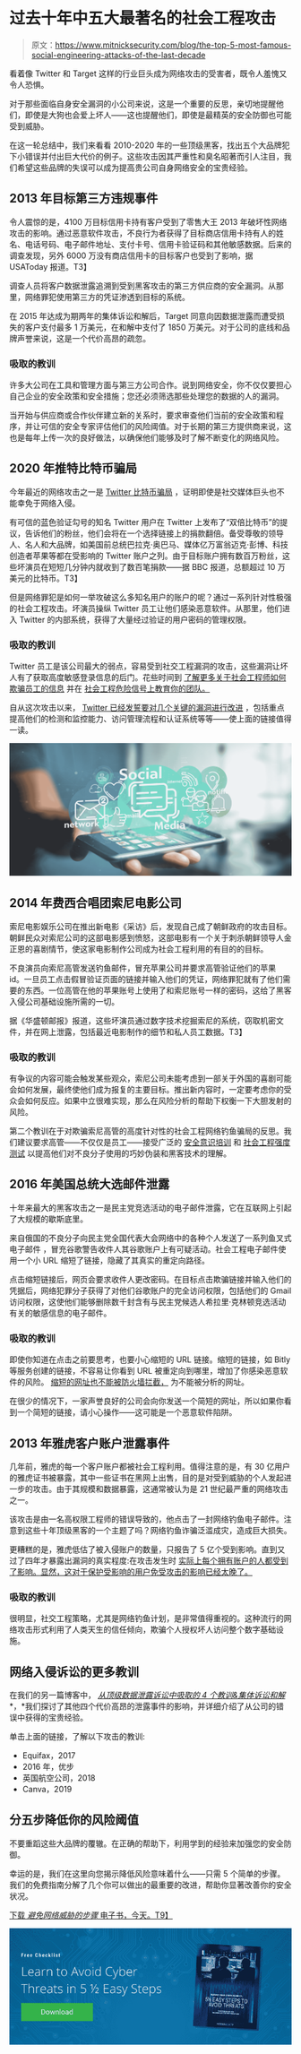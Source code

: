 # 过去十年中五大最著名的社会工程攻击

> 原文：<https://www.mitnicksecurity.com/blog/the-top-5-most-famous-social-engineering-attacks-of-the-last-decade>

看着像 Twitter 和 Target 这样的行业巨头成为网络攻击的受害者，既令人羞愧又令人恐惧。

对于那些面临自身安全漏洞的小公司来说，这是一个重要的反思，亲切地提醒他们，即使是大狗也会爱上坏人——这也提醒他们，即使是最精英的安全防御也可能受到威胁。

在这一轮总结中，我们来看看 2010-2020 年的一些顶级黑客，找出五个大品牌犯下小错误并付出巨大代价的例子。这些攻击因其严重性和臭名昭著而引人注目，我们希望这些品牌的失误可以成为提高贵公司自身网络安全的宝贵经验。

## 2013 年目标第三方违规事件

令人震惊的是，4100 万目标信用卡持有客户受到了零售大王 2013 年破坏性网络攻击的影响。通过恶意软件攻击，不良行为者获得了目标商店信用卡持有人的姓名、电话号码、电子邮件地址、支付卡号、信用卡验证码和其他敏感数据。后来的调查发现，另外 6000 万没有商店信用卡的目标客户也受到了影响，据 USAToday 报道。T3】

调查人员将客户数据泄露追溯到受到黑客攻击的第三方供应商的安全漏洞。从那里，网络罪犯使用第三方的凭证渗透到目标的系统。

在 2015 年达成为期两年的集体诉讼和解后，Target 同意向因数据泄露而遭受损失的客户支付最多 1 万美元，在和解中支付了 1850 万美元。对于公司的底线和品牌声誉来说，这是一个代价高昂的疏忽。

### 吸取的教训

许多大公司在工具和管理方面与第三方公司合作。说到网络安全，你不仅仅要担心自己企业的安全政策和安全措施；您还必须筛选那些处理您的数据的人的漏洞。

当开始与供应商或合作伙伴建立新的关系时，要求审查他们当前的安全政策和程序，并让可信的安全专家评估他们的风险阈值。对于长期的第三方提供商来说，这也是每年上传一次的良好做法，以确保他们能够及时了解不断变化的网络风险。

## 2020 年推特比特币骗局

今年最近的网络攻击之一是 [Twitter 比特币骗局](https://www.mitnicksecurity.com/blog/2020-twitter-bitcoin-scam) ，证明即使是社交媒体巨头也不能幸免于网络入侵。

有可信的蓝色验证勾号的知名 Twitter 用户在 Twitter 上发布了“双倍比特币”的提议，告诉他们的粉丝，他们会将在一个选择链接上的捐款翻倍。备受尊敬的领导人、名人和大品牌，如美国前总统巴拉克·奥巴马、媒体亿万富翁迈克·彭博、科技创造者苹果等都在受影响的 Twitter 账户之列。由于目标账户拥有数百万粉丝，这些坏演员在短短几分钟内就收到了数百笔捐款——据 BBC 报道，总额超过 10 万美元的比特币。T3】

但是网络罪犯是如何一举攻破这么多知名用户的账户的呢？通过一系列针对性极强的[](https://www.mitnicksecurity.com/blog/social-engineering-attacks)社会工程攻击。坏演员操纵 Twitter 员工让他们感染恶意软件。从那里，他们进入 Twitter 的内部系统，获得了大量经过验证的用户密码的管理权限。

### 吸取的教训

Twitter 员工是该公司最大的弱点，容易受到社交工程漏洞的攻击，这些漏洞让坏人有了获取高度敏感登录信息的后门。花些时间到 [了解更多关于社会工程师如何欺骗员工的信息](https://www.mitnicksecurity.com/blog/ways-hackers-use-social-engineering-to-trick-your-employees) 并在 [社会工程危险信号上教育你的团队。](https://www.mitnicksecurity.com/blog/the-most-popular-cyber-attack-social-engineering)

自从这次攻击以来， [Twitter 已经发誓要对几个关键的漏洞进行改进](https://blog.twitter.com/en_us/topics/company/2020/our-continued-work-to-keep-twitter-secure.html) ，包括重点提高他们的检测和监控能力、访问管理流程和认证系统等等——使上面的链接值得一读。

![the-top-5-most-famous-social-engineering-attacks-of-the-last-decade-social-graphic](img/7df93d125ac484fb2e5d621efb0df6be.png)

## 2014 年费西合唱团索尼电影公司

索尼电影娱乐公司在推出新电影《采访》后，发现自己成了朝鲜政府的攻击目标。朝鲜民众对索尼公司的这部电影感到愤怒，这部电影有一个关于刺杀朝鲜领导人金正恩的喜剧情节，使这家电影制作公司成为社会工程利用的有目的的目标。

不良演员向索尼高管发送[](https://www.mitnicksecurity.com/blog/spear-phishing-targeted-email-scams-what-you-need-to-know-about-this-hacking-technique)钓鱼邮件，冒充苹果公司并要求高管验证他们的苹果 id。一旦员工点击假冒验证页面的链接并输入他们的凭证，网络罪犯就有了他们需要的东西。一位高管在他的苹果账号上使用了和索尼账号一样的密码，这给了黑客入侵公司基础设施所需的一切。

据《华盛顿邮报》报道，这些坏演员通过数字技术挖掘索尼的系统，窃取机密文件，并在网上泄露，包括最近电影制作的细节和私人员工数据。T3】

### 吸取的教训

有争议的内容可能会触发某些观众，索尼公司未能考虑到一部关于外国的喜剧可能会如何发展，最终使他们成为报复的主要目标。推出新内容时，一定要考虑你的受众会如何反应。如果中立很难实现，那么在风险分析的帮助下权衡一下大胆发射的风险。

第二个教训在于对欺骗索尼高管的高度针对性的社会工程网络钓鱼骗局的反思。我们建议要求高管——不仅仅是员工——接受广泛的 [安全意识培训](https://www.mitnicksecurity.com/kevin-mitnick-security-awareness-training) 和 [社会工程强度测试](https://www.mitnicksecurity.com/social-engineering-strength-testing) 以提高他们对不良分子使用的巧妙伪装和黑客技术的理解。

## 2016 年美国总统大选邮件泄露

十年来最大的黑客攻击之一是民主党竞选活动的电子邮件泄露，它在互联网上引起了大规模的歇斯底里。

来自俄国的不良分子向民主党全国代表大会网络中的各种个人发送了一系列鱼叉式电子邮件 ，冒充谷歌警告收件人其谷歌账户上有可疑活动。社会工程电子邮件使用一个小 URL 缩短了链接，隐藏了其真实的重定向路径。

点击缩短链接后，网页会要求收件人更改密码。在目标点击欺骗链接并输入他们的凭据后，网络犯罪分子获得了对他们谷歌账户的完全访问权限，包括他们的 Gmail 访问权限，这使他们能够删除数千封含有与民主党候选人希拉里·克林顿竞选活动有关的敏感信息的电子邮件。

### 吸取的教训

即使你知道在点击之前要思考，也要小心缩短的 URL 链接。缩短的链接，如 Bitly 等服务创建的链接，不容易让你看到 URL 被重定向到哪里，增加了你感染恶意软件的风险。 [缩短的网址也不能被防火墙拦截，](https://resources.infosecinstitute.com/social-engineering-toolkits/) 为不能被分析的网址。

在很少的情况下，一家声誉良好的公司会向你发送一个简短的网址，所以如果你看到一个简短的链接，请小心操作——这可能是一个恶意软件陷阱。

## 2013 年雅虎客户账户泄露事件

几年前，雅虎的每一个客户账户都被社会工程利用。值得注意的是，有 30 亿用户的雅虎证书被暴露，其中一些证书在黑网上出售，目的是对受到威胁的个人发起进一步的攻击。由于其规模和数据暴露，这通常被认为是 21 世纪最严重的网络攻击之一。

该攻击是由一名高权限工程师的错误导致的，他点击了一封网络钓鱼电子邮件。注意到这些十年顶级黑客的一个主题了吗？网络钓鱼诈骗泛滥成灾，造成巨大损失。

更糟糕的是，雅虎低估了被入侵账户的数量，只报告了 5 亿个受到影响。直到又过了四年才暴露出漏洞的真实程度:在攻击发生时 [实际上每个拥有账户的人都受到了影响。显然，这对于保护受影响的用户免受攻击的影响已经太晚了。](https://www.nytimes.com/2017/10/03/technology/yahoo-hack-3-billion-users.html)

### 吸取的教训

很明显，社交工程策略，尤其是网络钓鱼计划，是非常值得重视的。这种流行的网络攻击形式利用了人类天生的信任倾向，欺骗个人授权坏人访问整个数字基础设施。

## 网络入侵诉讼的更多教训

在我们的另一篇博客中， [*从顶级数据泄露诉讼中吸取的 4 个教训&集体诉讼和解*](https://www.mitnicksecurity.com/blog/lessons-learned-from-the-top-data-breach-lawsuits-class-action-settlements) *，*我们探讨了其他四个代价高昂的泄露事件的影响，并详细介绍了从公司的错误中获得的宝贵经验。

单击上面的链接，了解以下攻击的教训:

*   Equifax，2017
*   2016 年，优步
*   英国航空公司，2018
*   Canva，2019

## 分五步降低你的风险阈值

不要重蹈这些大品牌的覆辙。在正确的帮助下，利用学到的经验来加强您的安全防御。

幸运的是，我们在这里向您揭示降低风险意味着什么——只需 5 个简单的步骤。我们的免费指南分解了几个你可以做出的最重要的改进，帮助你显著改善你的安全状况。

[下载 *避免网络威胁的步骤* 电子书，今天。T9】](https://www.mitnicksecurity.com/lp-easy-steps-to-avoid-cyber-threats)

[![New call-to-action](img/95ee2efaa0b0e1050f47338da41f7869.png)](https://cta-redirect.hubspot.com/cta/redirect/3875471/7f9b1de1-cf7c-4700-8892-cdf9402b32cf)